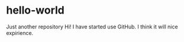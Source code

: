 # hello-world
Just another repository
Hi! I have started use GitHub. I think it will nice expirience.
